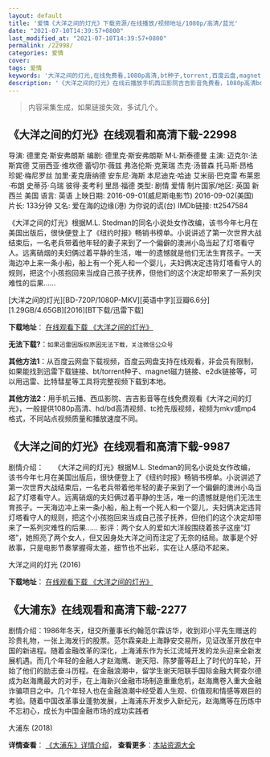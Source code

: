 ```yaml
---
layout: default
title: '爱情《大洋之间的灯光》下载资源/在线播放/视频地址/1080p/高清/蓝光'
date: "2021-07-10T14:39:57+0800"
last_modified_at: "2021-07-10T14:39:57+0800"
permalink: /22998/
categories: 爱情
cover:
tags: 爱情
keywords: '大洋之间的灯光,在线免费看,1080p高清,bt种子,torrent,百度云盘,magnet,磁力链,迅雷下载资源'
description: '《大洋之间的灯光》在线云播放手机西瓜影院吉吉影音免费看，1080p高清bd/hd未删减完整版和tc抢先枪版，mkv/mp4格式，附带bt/torrent种子、magnet/磁力链、百度云盘、网盘资源迅雷下载链接'
---
```


>内容采集生成，如果链接失效，多试几个。


## 《大洋之间的灯光》在线观看和高清下载-22998

导演: 德里克·斯安弗朗斯 编剧: 德里克·斯安弗朗斯 M·L·斯泰德曼 主演: 迈克尔·法斯宾德 艾丽西亚·维坎德 蕾切尔·薇兹 弗洛伦斯·克莱瑞 杰克·汤普森 托马斯·昂格 珍妮·梅尼罗丝 加里·麦克唐纳德 安东尼·海斯 本尼迪克·哈迪 艾米丽·巴克雷 布莱恩·布朗 史蒂芬·乌瑞 彼得·麦考利 里昂·福德 类型: 剧情 爱情 制片国家/地区: 英国 新西兰 美国 语言: 英语 上映日期: 2016-09-01(威尼斯电影节) 2016-09-02(美国) 片长: 133分钟 又名: 爱在海的边缘(港) 为你说的谎(台) IMDb链接: tt2547584

《大洋之间的灯光》根据M.L. Stedman的同名小说处女作改编，该书今年七月在美国出版后，很快便登上了《纽约时报》畅销书榜单。小说讲述了第一次世界大战结束后，一名老兵带着他年轻的妻子来到了一个偏僻的澳洲小岛当起了灯塔看守人。远离硝烟的夫妇俩过着平静的生活，唯一的遗憾就是他们无法生育孩子。一天海边冲上来一条小船，船上有一个死人和一个婴儿，夫妇俩决定违背灯塔看守人的规则，把这个小孩抱回来当成自己孩子抚养，但他们的这个决定却带来了一系列灾难性的后果……


[大洋之间的灯光][BD-720P/1080P-MKV][英语中字][豆瓣6.6分][1.29GB/4.65GB][2016][BT下载/迅雷下载]

**下载地址**： [在线观看下载 《大洋之间的灯光》](https://www.btdx8.com/torrent/the_light_between_oceans_2016.html) 


**无法下载?**：`如果迅雷因版权原因无法下载，关注微信公众号 `

**其他方法1**：从百度云网盘下载视频，百度云网盘支持在线观看，非会员有限制，如果能找到迅雷下载链接、bt/torrent种子、magnet磁力链接、e2dk链接等，可以用迅雷、比特彗星等工具将完整视频下载到本地。

**其他方法2**：用手机云播、西瓜影院、吉吉影音等在线免费观看《大洋之间的灯光》，一般提供1080p高清、hd/bd高清视频、tc抢先版视频，视频为mkv或mp4格式，不同站点视频质量和播放速度不同。


## 《大洋之间的灯光》在线观看和高清下载-9987

剧情介绍：　　《大洋之间的灯光》根据M.L. Stedman的同名小说处女作改编，该书今年七月在美国出版后，很快便登上了《纽约时报》畅销书榜单。小说讲述了第一次世界大战结束后，一名老兵带着他年轻的妻子来到了一个偏僻的澳洲小岛当起了灯塔看守人。远离硝烟的夫妇俩过着平静的生活，唯一的遗憾就是他们无法生育孩子。一天海边冲上来一条小船，船上有一个死人和一个婴儿，夫妇俩决定违背灯塔看守人的规则，把这个小孩抱回来当成自己孩子抚养，但他们的这个决定却带来了一系列灾难性的后果…… 影评：两个女人的爱如大洋般围绕着孩子这座“灯塔”，她照亮了两个女人，但又因身处大洋之间而注定了无奈的结局。故事是个好故事，只是电影节奏掌握得太差，细节也不出彩，实在让人感动不起来。


大洋之间的灯光 (2016)

**下载地址**： [在线观看下载 《大洋之间的灯光》](https://www.btbtdy.me/btdy/dy8782.html) 


## 《大浦东》在线观看和高清下载-2277

剧情介绍：1986年冬天，纽交所董事长约翰范尔霖访华，收到邓小平先生赠送的珍贵礼物，一张上海发行的股票。范尔霖亲赴上海静安交易所，见证改革开放在中国的新进程。随着金融改革的深化，上海浦东作为长江流域开发的龙头迎来全新发展机遇。而几个年轻的金融人才赵海鹰、谢天阳、陈梦蕾等赶上了时代的车轮，开始了他们的励志奋斗历程。在金融浪潮中，留学生谢天阳联手国际金融大鳄查尔德成为赵海鹰最大的对手，在上海新兴金融市场制造重重危机，赵海鹰卷入重大金融诈骗项目之中。几个年轻人也在金融浪潮中经受着人生观、价值观和情感等艰巨的考验。随着中国改革事业蓬勃发展，上海浦东开发步入新纪元，赵海鹰等在历炼中不忘初心，成长为中国金融市场的成功实践者


大浦东 (2018)

**详情查看**： [《大浦东》详情介绍](/movie/2277/)， **查看更多**：[本站资源大全](/movie/t/all/)

